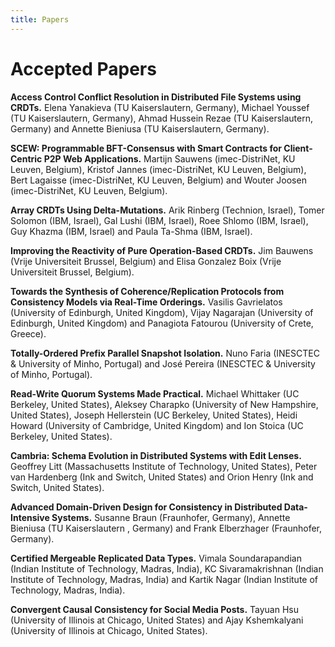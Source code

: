```yaml
---
title: Papers
---
```

# Accepted Papers

**Access Control Conflict Resolution in Distributed File Systems using CRDTs.** 
Elena Yanakieva (TU Kaiserslautern, Germany), Michael Youssef (TU Kaiserslautern, Germany), Ahmad Hussein Rezae (TU Kaiserslautern, Germany) and Annette Bieniusa (TU Kaiserslautern, Germany).

**SCEW: Programmable BFT-Consensus with Smart Contracts for Client-Centric P2P Web Applications.** 
Martijn Sauwens (imec-DistriNet, KU Leuven, Belgium), Kristof Jannes (imec-DistriNet, KU Leuven, Belgium), Bert Lagaisse (imec-DistriNet, KU Leuven, Belgium) and Wouter Joosen (imec-DistriNet, KU Leuven, Belgium).

**Array CRDTs Using Delta-Mutations.** 
Arik Rinberg (Technion, Israel), Tomer Solomon (IBM, Israel), Gal Lushi (IBM, Israel), Roee Shlomo (IBM, Israel), Guy Khazma (IBM, Israel) and Paula Ta-Shma (IBM, Israel). 

**Improving the Reactivity of Pure Operation-Based CRDTs.** 
Jim Bauwens (Vrije Universiteit Brussel, Belgium) and Elisa Gonzalez Boix (Vrije Universiteit Brussel, Belgium). 

**Towards the Synthesis of Coherence/Replication Protocols from Consistency Models via Real-Time Orderings.** 
Vasilis Gavrielatos (University of Edinburgh, United Kingdom), Vijay Nagarajan (University of Edinburgh, United Kingdom) and Panagiota Fatourou (University of Crete, Greece). 

**Totally-Ordered Prefix Parallel Snapshot Isolation.** 
Nuno Faria (INESCTEC & University of Minho, Portugal) and José Pereira (INESCTEC & University of Minho, Portugal). 

**Read-Write Quorum Systems Made Practical.** 
Michael Whittaker (UC Berkeley, United States), Aleksey Charapko (University of New Hampshire, United States), Joseph Hellerstein (UC Berkeley, United States), Heidi Howard (University of Cambridge, United Kingdom) and Ion Stoica (UC Berkeley, United States).

**Cambria: Schema Evolution in Distributed Systems with Edit Lenses.** 
Geoffrey Litt (Massachusetts Institute of Technology, United States), Peter van Hardenberg (Ink and Switch, United States) and Orion Henry (Ink and Switch, United States).

**Advanced Domain-Driven Design for Consistency in Distributed Data-Intensive Systems.** 
Susanne Braun (Fraunhofer, Germany), Annette Bieniusa (TU Kaiserslautern	, Germany) and Frank Elberzhager (Fraunhofer, Germany).

**Certified Mergeable Replicated Data Types.** 
Vimala Soundarapandian (Indian Institute of Technology, Madras, India), KC Sivaramakrishnan (Indian Institute of Technology, Madras, India) and Kartik Nagar (Indian Institute of Technology, Madras, India).

**Convergent Causal Consistency for Social Media Posts.** 
Tayuan Hsu (University of Illinois at Chicago, United States) and Ajay Kshemkalyani (University of Illinois at Chicago, United States). 
